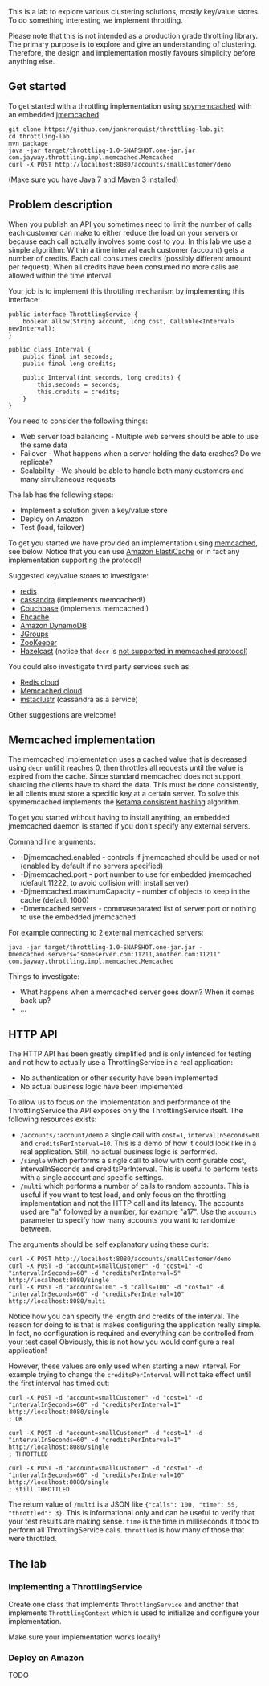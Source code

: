 This is a lab to explore various clustering solutions, mostly key/value stores. 
To do something interesting we implement throttling.

Please note that this is not intended as a production grade throttling library. 
The primary purpose is to explore and give an understanding of clustering.
Therefore, the design and implementation mostly favours simplicity before anything else.

Get started
-----------
To get started with a throttling implementation using [spymemcached](https://code.google.com/p/spymemcached/)
with an embedded [jmemcached](https://code.google.com/p/jmemcache-daemon/):

	git clone https://github.com/jankronquist/throttling-lab.git
	cd throttling-lab
	mvn package
	java -jar target/throttling-1.0-SNAPSHOT.one-jar.jar com.jayway.throttling.impl.memcached.Memcached
	curl -X POST http://localhost:8080/accounts/smallCustomer/demo

(Make sure you have Java 7 and Maven 3 installed)

Problem description
-------------------
When you publish an API you sometimes need to limit the number of calls each customer can make to either 
reduce the load on your servers or because each call actually involves some cost to you.  In this lab
we use a simple algorithm: Within a time interval each customer (account) gets a number of credits. 
Each call consumes credits (possibly different amount per request). 
When all credits have been consumed no more calls are allowed within the time interval.

Your job is to implement this throttling mechanism by implementing this interface:

	public interface ThrottlingService {
		boolean allow(String account, long cost, Callable<Interval> newInterval);
	}
	
	public class Interval {
		public final int seconds;
		public final long credits;

		public Interval(int seconds, long credits) {
			this.seconds = seconds;
			this.credits = credits;
		}
	}

You need to consider the following things:

* Web server load balancing - Multiple web servers should be able to use the same data
* Failover - What happens when a server holding the data crashes? Do we replicate?
* Scalability - We should be able to handle both many customers and many simultaneous requests

The lab has the following steps:

* Implement a solution given a key/value store
* Deploy on Amazon
* Test (load, failover)

To get you started we have provided an implementation using [memcached](http://memcached.org/), see below. 
Notice that you can use [Amazon ElastiCache](http://aws.amazon.com/elasticache/) or in fact any implementation
supporting the protocol! 

Suggested key/value stores to investigate:

* [redis](http://redis.io/)
* [cassandra](http://cassandra.apache.org/) (implements memcached!)
* [Couchbase](http://www.couchbase.com/) (implements memcached!)
* [Ehcache](http://ehcache.org/)
* [Amazon DynamoDB](http://aws.amazon.com/dynamodb/)
* [JGroups](http://www.jgroups.org/)
* [ZooKeeper](http://zookeeper.apache.org/)
* [Hazelcast](http://www.hazelcast.com/) (notice that `decr` is [not supported in memcached protocol](https://github.com/hazelcast/hazelcast/issues/210))

You could also investigate third party services such as:

* [Redis cloud](http://redis-cloud.com/)
* [Memcached cloud](http://garantiadata.com/memcached)
* [instaclustr](https://www.instaclustr.com/) (cassandra as a service)

Other suggestions are welcome!

Memcached implementation
------------------------
The memcached implementation uses a cached value that is decreased using `decr` until it reaches 0, then throttles all requests until the value is expired from the cache. Since standard memcached does not support sharding the clients have to shard the data. This must be done consistently, ie all clients must store a specific key at a certain server. To solve this spymemcached implements the [Ketama consistent hashing](http://www.audioscrobbler.net/development/ketama/) algorithm.

To get you started without having to install anything, an embedded jmemcached daemon is started if you don't specify any external servers.

Command line arguments:

* -Djmemcached.enabled - controls if jmemcached should be used or not (enabled by default if no servers specified)
* -Djmemcached.port - port number to use for embedded jmemcached (default 11222, to avoid collision with install server)
* -Djmemcached.maximumCapacity - number of objects to keep in the cache (default 1000)
* -Dmemcached.servers - commaseparated list of server:port or nothing to use the embedded jmemcached 

For example connecting to 2 external memcached servers:

	java -jar target/throttling-1.0-SNAPSHOT.one-jar.jar -Dmemcached.servers="someserver.com:11211,another.com:11211" com.jayway.throttling.impl.memcached.Memcached


Things to investigate:

* What happens when a memcached server goes down? When it comes back up?
* ...

HTTP API
--------
The HTTP API has been greatly simplified and is only intended for testing and not how to actually use a ThrottlingService in a real application:

* No authentication or other security have been implemented
* No actual business logic have been implemented

To allow us to focus on the implementation and performance of the ThrottlingService the API exposes only the ThrottlingService itself. The following resources exists:

* `/accounts/:account/demo` a single call with `cost=1`, `intervalInSeconds=60` and `creditsPerInterval=10`. This is a demo of how it could look like in a real application. Still, no actual business logic is performed.
* `/single` which performs a single call to allow with configurable cost, intervalInSeconds and creditsPerInterval. This is useful to perform tests with a single account and specific settings.
* `/multi` which performs a number of calls to random accounts. This is useful if you want to test load, and only focus on the throttling implementation and not the HTTP call and its latency. The accounts used are "a" followed by a number, for example "a17". Use the `accounts` parameter to specify how many accounts you want to randomize between.

The arguments should be self explanatory using these curls:

	curl -X POST http://localhost:8080/accounts/smallCustomer/demo
	curl -X POST -d "account=smallCustomer" -d "cost=1" -d "intervalInSeconds=60" -d "creditsPerInterval=5" http://localhost:8080/single
	curl -X POST -d "accounts=100" -d "calls=100" -d "cost=1" -d "intervalInSeconds=60" -d "creditsPerInterval=10" http://localhost:8080/multi

Notice how you can specify the length and credits of the interval. The reason for doing to is that is makes configuring the application really simple. In fact, no configuration is required and everything can be controlled from your test case! Obviously, this is not how you would configure a real application! 

However, these values are only used when starting a new interval. For example trying to change the `creditsPerInterval` will not take effect until the first interval has timed out: 

	curl -X POST -d "account=smallCustomer" -d "cost=1" -d "intervalInSeconds=60" -d "creditsPerInterval=1" http://localhost:8080/single
	; OK

	curl -X POST -d "account=smallCustomer" -d "cost=1" -d "intervalInSeconds=60" -d "creditsPerInterval=1" http://localhost:8080/single
	; THROTTLED
	
	curl -X POST -d "account=smallCustomer" -d "cost=1" -d "intervalInSeconds=60" -d "creditsPerInterval=10" http://localhost:8080/single
	; still THROTTLED

The return value of `/multi` is a JSON like `{"calls": 100, "time": 55, "throttled": 3}`. This is informational only and can be useful to verify that your test results are making sense. `time` is the time in milliseconds it took to perform all ThrottlingService calls. `throttled` is how many of those that were throttled. 

The lab
-------

### Implementing a ThrottlingService ###

Create one class that implements `ThrottlingService` and another that implements `ThrottlingContext` which is used to initialize and configure your implementation. 

Make sure your implementation works locally! 

### Deploy on Amazon ###

TODO
